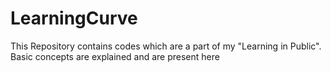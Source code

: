 # LearningCurve
This Repository contains codes which are a part of my "Learning in Public".
Basic concepts are explained and are present here
